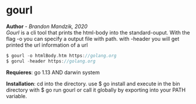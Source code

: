 # gourl
__Author__ - _Brandon Mandzik, 2020_ <br>
_Gourl_  is a cli tool that prints the html-body into the standard-ouput. With the flag -o you can specify a output file with path.
with -header you will get printed the url information of a url 
```go
$ gourl -o htmlBody.htm https://golang.org
$ gorul -header https://golang.org
```

__Requieres__: go 1.13 AND darwin system

__Installation__:
cd into the directory. use $ go install and execute in the bin directory with $ go run gourl or call it globally by exporting into your PATH variable.


